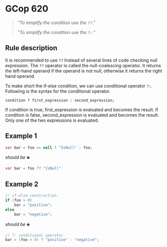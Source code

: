 # GCop 620

> *"To simplify the condition use the `??`."*
>
> *"To simplify the condition use the `?:`."*

## Rule description

It is recommended to use `??` Instead of several lines of code checking null expression. The `??` operator is called the null-coalescing operator. It returns the left-hand operand if the operand is not null; otherwise it returns the right hand operand.

To make short the if-else condition, we can use conditional operator `?:`. Following is the syntax for the conditional operator.

`condition ? first_expression : second_expression;`

If condition is true, first_expression is evaluated and becomes the result. If condition is false, second_expression is evaluated and becomes the result. Only one of the two expressions is evaluated.

## Example 1

```csharp
var bar = foo == null ? "IsNull" : foo;
```

*should be* 🡻

```csharp
var bar = foo ?? "IsNull"
```
 
## Example 2

```csharp
// if-else construction.  
if (foo > 0)  
    bar = "positive";  
else  
    bar = "negative";  
```

*should be* 🡻

```csharp
// ?: conditional operator.  
bar = (foo > 0) ? "positive" : "negative";
```